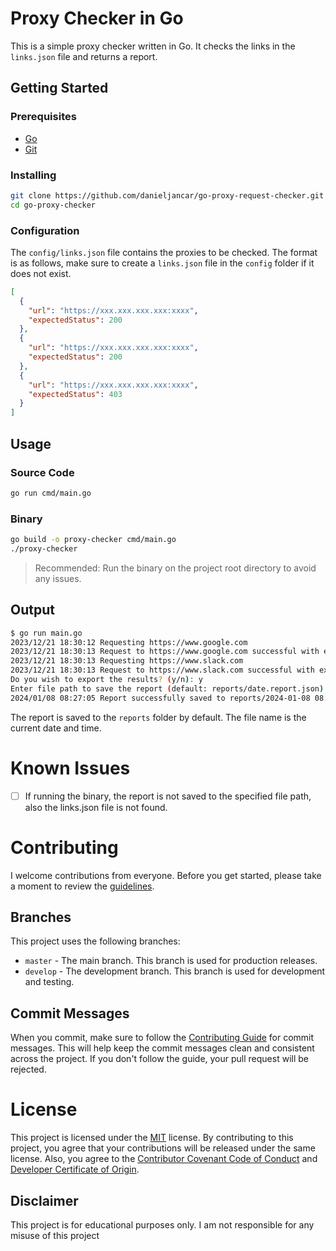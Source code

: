 # Proxy Checker in Go

This is a simple proxy checker written in Go. It checks the links in the `links.json` file and returns a report.

## Getting Started

### Prerequisites

- [Go](https://golang.org/dl/)
- [Git](https://git-scm.com/downloads)

### Installing

```bash
git clone https://github.com/danieljancar/go-proxy-request-checker.git
cd go-proxy-checker
```

### Configuration

The `config/links.json` file contains the proxies to be checked. The format is as follows, make sure to create
a `links.json` file in the `config` folder if it does not exist.

```json
[
  {
    "url": "https://xxx.xxx.xxx.xxx:xxxx",
    "expectedStatus": 200
  },
  {
    "url": "https://xxx.xxx.xxx.xxx:xxxx",
    "expectedStatus": 200
  },
  {
    "url": "https://xxx.xxx.xxx.xxx:xxxx",
    "expectedStatus": 403
  }
]
```

## Usage

### Source Code

```bash
go run cmd/main.go
```

### Binary

```bash
go build -o proxy-checker cmd/main.go
./proxy-checker
```

> Recommended: Run the binary on the project root directory to avoid any issues.

## Output

```bash
$ go run main.go
2023/12/21 18:30:12 Requesting https://www.google.com
2023/12/21 18:30:13 Request to https://www.google.com successful with expected status code 200
2023/12/21 18:30:13 Requesting https://www.slack.com
2023/12/21 18:30:13 Request to https://www.slack.com successful with expected status code 200
Do you wish to export the results? (y/n): y
Enter file path to save the report (default: reports/date.report.json): 
2024/01/08 08:27:05 Report successfully saved to reports/2024-01-08 08:27:02.report.json
```

The report is saved to the `reports` folder by default. The file name is the current date and time.

# Known Issues

- [ ] If running the binary, the report is not saved to the specified file path, also the links.json file is not found.

# Contributing

I welcome contributions from everyone. Before you get started, please take a moment to review
the [guidelines](.github/CONTRIBUTING.md).

## Branches

This project uses the following branches:

- `master` - The main branch. This branch is used for production releases.
- `develop` - The development branch. This branch is used for development and testing.

## Commit Messages

When you commit, make sure to follow the [Contributing Guide](.github/CONTRIBUTING.md) for commit messages. This will
help keep the commit messages clean and consistent across the project. If you don't follow the guide, your pull request
will be rejected.

# License

This project is licensed under the [MIT](LICENSE) license. By contributing to this project, you agree that your
contributions will be released under the same license. Also, you agree to
the [Contributor Covenant Code of Conduct](.github/CODE_OF_CONDUCT.md)
and [Developer Certificate of Origin](.github/DCO.md).

## Disclaimer

This project is for educational purposes only. I am not responsible for any misuse of this project
